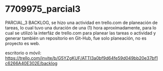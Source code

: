 # 7709975_parcial3
 PARCIAL_3
BACKLOG, se hizo una actividad en trello.com de planeación de tareas, lo cual tuvo una duración de una (1) hora aproximadamente, para lo cual se utilizó la interfáz de trello.com para planear las tareas o actividad y generar también un repositorio en Git-Hub, fue solo planeación, no es proyecto es web.

escritorio o móvil: https://trello.com/invite/b/G5YZgKUF/ATTI3a0bf9d64fe59d049bb20e37bf1c6266A40E302E/backlog 
